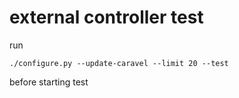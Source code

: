 # external controller test

run

    ./configure.py --update-caravel --limit 20 --test

before starting test
